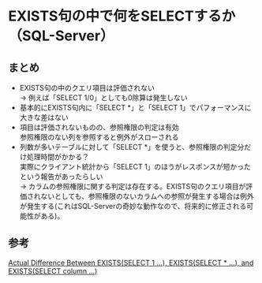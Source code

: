 EXISTS句の中で何をSELECTするか（SQL-Server）
===
## まとめ
* EXISTS句の中のクエリ項目は評価されない<br>
→ 例えば「SELECT 1/0」としても0除算は発生しない
* 基本的にEXISTS句内に「SELECT *」と「SELECT 1」でパフォーマンスに大きな差はない
* 項目は評価されないものの、参照権限の判定は有効<br>
参照権限のない列を参照すると例外がスローされる<br>
* 列数が多いテーブルに対して「SELECT *」を使うと、参照権限の判定分だけ処理時間がかかる？<br>
実際にクライアント統計から「SELECT 1」のほうがレスポンスが短かったという報告があったらしい<br>
→ カラムの参照権限に関する判定は存在する。EXISTS句のクエリ項目が評価されないとしても、参照権限のないカラムへの参照が発生する場合は例外が発生する(これはSQL-Serverの奇妙な動作なので、将来的に修正される可能性がある)。

## 参考
[Actual Difference Between EXISTS(SELECT 1 …), EXISTS(SELECT * …), and EXISTS(SELECT column …)](https://sqlquantumleap.com/2020/01/24/actual-difference-between-existsselect-1-existsselect-and-existsselect-column/)
